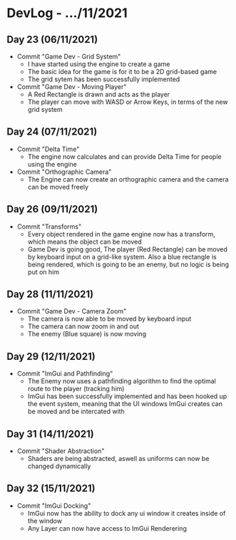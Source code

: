 # DevLog - .../11/2021

## Day 23 (06/11/2021)
- Commit "Game Dev - Grid System"
    - I have started using the engine to create a game
    - The basic idea for the game is for it to be a 2D grid-based game
    - The grid sytem has been successfully implemented
- Commit "Game Dev - Moving Player"
    - A Red Rectangle is drawn and acts as the player
    - The player can move with WASD or Arrow Keys, in terms of the new grid system

## Day 24 (07/11/2021)
- Commit "Delta Time"
    - The engine now calculates and can provide Delta Time for people using the engine
- Commit "Orthographic Camera"
    - The Engine can now create an orthographic camera and the camera can be moved freely

## Day 26 (09/11/2021)
- Commit "Transforms"
    - Every object rendered in the game engine now has a transform, which means the object can be moved
    - Game Dev is going good, The player (Red Rectangle) can be moved by keyboard input on a grid-like system. Also a blue rectangle is being rendered, which is going to be an enemy, but no logic is being put on him

## Day 28 (11/11/2021)
- Commit "Game Dev - Camera Zoom"
    - The camera is now able to be moved by keyboard input
    - The camera can now zoom in and out
    - The enemy (Blue square) is now moving

## Day 29 (12/11/2021)
- Commit "ImGui and Pathfinding"
    - The Enemy now uses a pathfinding algorithm to find the optimal route to the player (tracking him)
    - ImGui has been successfully implemented and has been hooked up the event system, meaning that the UI windows ImGui creates can be moved and be intercated with

## Day 31 (14/11/2021)
- Commit "Shader Abstraction"
    - Shaders are being abstracted, aswell as uniforms can now be changed dynamically

## Day 32 (15/11/2021)
- Commit "ImGui Docking"
    - ImGui now has the ability to dock any ui window it creates inside of the window
    - Any Layer can now have access to ImGui Renderering
